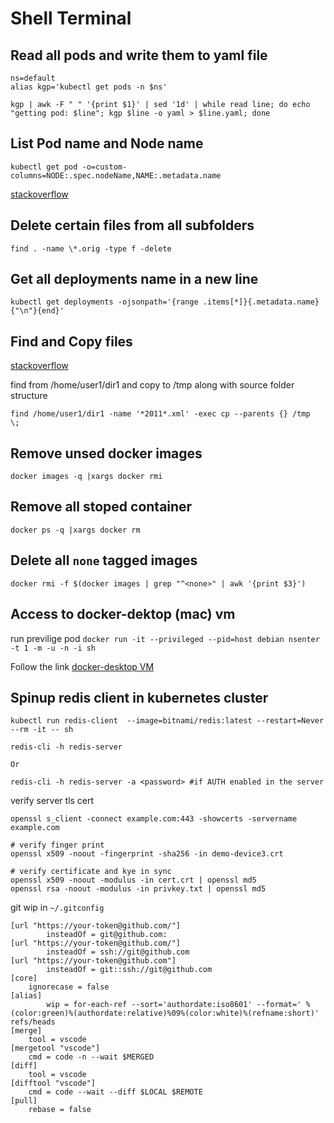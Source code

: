 # Shell Terminal

## Read all pods and write them to yaml file

```console
ns=default
alias kgp='kubectl get pods -n $ns'

kgp | awk -F " " '{print $1}' | sed '1d' | while read line; do echo "getting pod: $line"; kgp $line -o yaml > $line.yaml; done
```

## List Pod name and Node name

```console
kubectl get pod -o=custom-columns=NODE:.spec.nodeName,NAME:.metadata.name
```

[stackoverflow](https://stackoverflow.com/questions/48983354/kubernetes-list-all-pods-and-its-nodes?rq=1)


## Delete certain files from all subfolders

```console
find . -name \*.orig -type f -delete
```

## Get all deployments name in a new line

```console
kubectl get deployments -ojsonpath='{range .items[*]}{.metadata.name}{"\n"}{end}'
```

## Find and Copy files

[stackoverflow](https://stackoverflow.com/questions/5241625/find-and-copy-files)

find from /home/user1/dir1 and copy to /tmp along with source folder structure

```console
find /home/user1/dir1 -name '*2011*.xml' -exec cp --parents {} /tmp  \;
```

## Remove unsed docker images

```console
docker images -q |xargs docker rmi
```

## Remove all stoped container

```console
docker ps -q |xargs docker rm 
```

## Delete all `none` tagged images

```console
docker rmi -f $(docker images | grep "^<none>" | awk '{print $3}')
```

## Access to docker-dektop (mac) vm

run previlige pod `docker run -it --privileged --pid=host debian nsenter -t 1 -m -u -n -i sh`

Follow the link [docker-desktop VM](https://forums.docker.com/t/is-it-possible-to-ssh-to-the-xhyve-machine/17426/3)

## Spinup redis client in kubernetes cluster

```console
kubectl run redis-client  --image=bitnami/redis:latest --restart=Never --rm -it -- sh

redis-cli -h redis-server

Or

redis-cli -h redis-server -a <password> #if AUTH enabled in the server

```

verify server tls cert

```
openssl s_client -connect example.com:443 -showcerts -servername  example.com

# verify finger print
openssl x509 -noout -fingerprint -sha256 -in demo-device3.crt

# verify certificate and kye in sync
openssl x509 -noout -modulus -in cert.crt | openssl md5
openssl rsa -noout -modulus -in privkey.txt | openssl md5
```

git wip in `~/.gitconfig`

```
[url "https://your-token@github.com/"]
        insteadOf = git@github.com:
[url "https://your-token@github.com/"]
        insteadOf = ssh://git@github.com
[url "https://your-token@github.com"]
        insteadOf = git::ssh://git@github.com
[core]
	ignorecase = false
[alias]
        wip = for-each-ref --sort='authordate:iso8601' --format=' %(color:green)%(authordate:relative)%09%(color:white)%(refname:short)' refs/heads
[merge]
	tool = vscode
[mergetool "vscode"]
	cmd = code -n --wait $MERGED
[diff]
	tool = vscode
[difftool "vscode"]
	cmd = code --wait --diff $LOCAL $REMOTE
[pull]
	rebase = false
```

